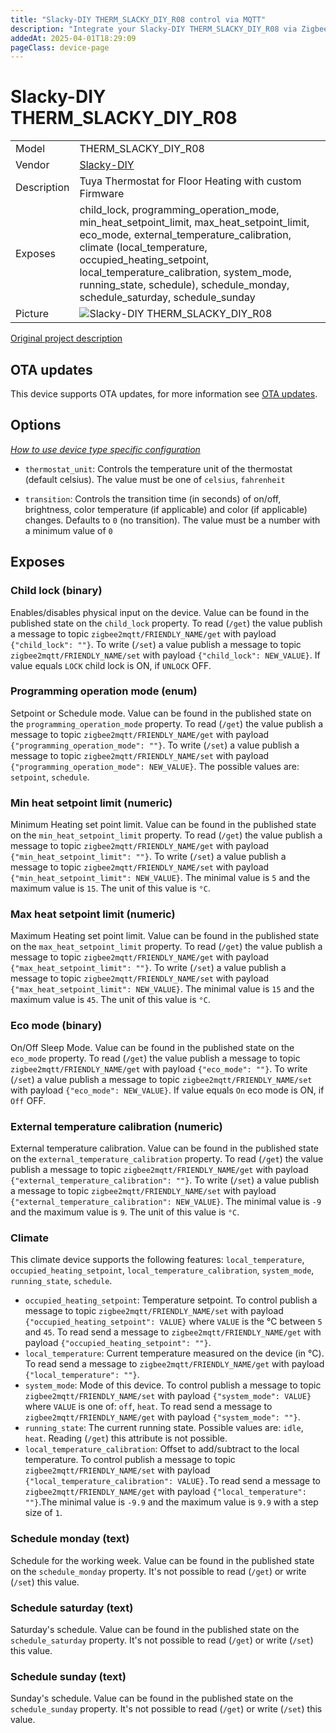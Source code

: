 ```yaml
---
title: "Slacky-DIY THERM_SLACKY_DIY_R08 control via MQTT"
description: "Integrate your Slacky-DIY THERM_SLACKY_DIY_R08 via Zigbee2MQTT with whatever smart home infrastructure you are using without the vendor's bridge or gateway."
addedAt: 2025-04-01T18:29:09
pageClass: device-page
---
```


<!-- !!!! -->
<!-- ATTENTION: This file is auto-generated through docgen! -->
<!-- You can only edit the "Notes"-Section between the two comment lines "Notes BEGIN" and "Notes END". -->
<!-- Do not use h1 or h2 heading within "## Notes"-Section. -->
<!-- !!!! -->

# Slacky-DIY THERM_SLACKY_DIY_R08

|     |     |
|-----|-----|
| Model | THERM_SLACKY_DIY_R08  |
| Vendor  | [Slacky-DIY](/supported-devices/#v=Slacky-DIY)  |
| Description | Tuya Thermostat for Floor Heating with custom Firmware |
| Exposes | child_lock, programming_operation_mode, min_heat_setpoint_limit, max_heat_setpoint_limit, eco_mode, external_temperature_calibration, climate (local_temperature, occupied_heating_setpoint, local_temperature_calibration, system_mode, running_state, schedule), schedule_monday, schedule_saturday, schedule_sunday |
| Picture | ![Slacky-DIY THERM_SLACKY_DIY_R08](https://www.zigbee2mqtt.io/images/devices/THERM_SLACKY_DIY_R08.png) |


<!-- Notes BEGIN: You can edit here. Add "## Notes" headline if not already present. -->
[Original project description](https://github.com/slacky1965/tuya_thermostat_zrd)
<!-- Notes END: Do not edit below this line -->


## OTA updates
This device supports OTA updates, for more information see [OTA updates](../guide/usage/ota_updates.md).


## Options
*[How to use device type specific configuration](../guide/configuration/devices-groups.md#specific-device-options)*

* `thermostat_unit`: Controls the temperature unit of the thermostat (default celsius). The value must be one of `celsius`, `fahrenheit`

* `transition`: Controls the transition time (in seconds) of on/off, brightness, color temperature (if applicable) and color (if applicable) changes. Defaults to `0` (no transition). The value must be a number with a minimum value of `0`


## Exposes

### Child lock (binary)
Enables/disables physical input on the device.
Value can be found in the published state on the `child_lock` property.
To read (`/get`) the value publish a message to topic `zigbee2mqtt/FRIENDLY_NAME/get` with payload `{"child_lock": ""}`.
To write (`/set`) a value publish a message to topic `zigbee2mqtt/FRIENDLY_NAME/set` with payload `{"child_lock": NEW_VALUE}`.
If value equals `LOCK` child lock is ON, if `UNLOCK` OFF.

### Programming operation mode (enum)
Setpoint or Schedule mode.
Value can be found in the published state on the `programming_operation_mode` property.
To read (`/get`) the value publish a message to topic `zigbee2mqtt/FRIENDLY_NAME/get` with payload `{"programming_operation_mode": ""}`.
To write (`/set`) a value publish a message to topic `zigbee2mqtt/FRIENDLY_NAME/set` with payload `{"programming_operation_mode": NEW_VALUE}`.
The possible values are: `setpoint`, `schedule`.

### Min heat setpoint limit (numeric)
Minimum Heating set point limit.
Value can be found in the published state on the `min_heat_setpoint_limit` property.
To read (`/get`) the value publish a message to topic `zigbee2mqtt/FRIENDLY_NAME/get` with payload `{"min_heat_setpoint_limit": ""}`.
To write (`/set`) a value publish a message to topic `zigbee2mqtt/FRIENDLY_NAME/set` with payload `{"min_heat_setpoint_limit": NEW_VALUE}`.
The minimal value is `5` and the maximum value is `15`.
The unit of this value is `°C`.

### Max heat setpoint limit (numeric)
Maximum Heating set point limit.
Value can be found in the published state on the `max_heat_setpoint_limit` property.
To read (`/get`) the value publish a message to topic `zigbee2mqtt/FRIENDLY_NAME/get` with payload `{"max_heat_setpoint_limit": ""}`.
To write (`/set`) a value publish a message to topic `zigbee2mqtt/FRIENDLY_NAME/set` with payload `{"max_heat_setpoint_limit": NEW_VALUE}`.
The minimal value is `15` and the maximum value is `45`.
The unit of this value is `°C`.

### Eco mode (binary)
On/Off Sleep Mode.
Value can be found in the published state on the `eco_mode` property.
To read (`/get`) the value publish a message to topic `zigbee2mqtt/FRIENDLY_NAME/get` with payload `{"eco_mode": ""}`.
To write (`/set`) a value publish a message to topic `zigbee2mqtt/FRIENDLY_NAME/set` with payload `{"eco_mode": NEW_VALUE}`.
If value equals `On` eco mode is ON, if `Off` OFF.

### External temperature calibration (numeric)
External temperature calibration.
Value can be found in the published state on the `external_temperature_calibration` property.
To read (`/get`) the value publish a message to topic `zigbee2mqtt/FRIENDLY_NAME/get` with payload `{"external_temperature_calibration": ""}`.
To write (`/set`) a value publish a message to topic `zigbee2mqtt/FRIENDLY_NAME/set` with payload `{"external_temperature_calibration": NEW_VALUE}`.
The minimal value is `-9` and the maximum value is `9`.
The unit of this value is `°C`.

### Climate 
This climate device supports the following features: `local_temperature`, `occupied_heating_setpoint`, `local_temperature_calibration`, `system_mode`, `running_state`, `schedule`.
- `occupied_heating_setpoint`: Temperature setpoint. To control publish a message to topic `zigbee2mqtt/FRIENDLY_NAME/set` with payload `{"occupied_heating_setpoint": VALUE}` where `VALUE` is the °C between `5` and `45`. To read send a message to `zigbee2mqtt/FRIENDLY_NAME/get` with payload `{"occupied_heating_setpoint": ""}`.
- `local_temperature`: Current temperature measured on the device (in °C). To read send a message to `zigbee2mqtt/FRIENDLY_NAME/get` with payload `{"local_temperature": ""}`.
- `system_mode`: Mode of this device. To control publish a message to topic `zigbee2mqtt/FRIENDLY_NAME/set` with payload `{"system_mode": VALUE}` where `VALUE` is one of: `off`, `heat`. To read send a message to `zigbee2mqtt/FRIENDLY_NAME/get` with payload `{"system_mode": ""}`.
- `running_state`: The current running state. Possible values are: `idle`, `heat`. Reading (`/get`) this attribute is not possible.
- `local_temperature_calibration`: Offset to add/subtract to the local temperature. To control publish a message to topic `zigbee2mqtt/FRIENDLY_NAME/set` with payload `{"local_temperature_calibration": VALUE}.`To read send a message to `zigbee2mqtt/FRIENDLY_NAME/get` with payload `{"local_temperature": ""}`.The minimal value is `-9.9` and the maximum value is `9.9` with a step size of `1`.

### Schedule monday (text)
Schedule for the working week.
Value can be found in the published state on the `schedule_monday` property.
It's not possible to read (`/get`) or write (`/set`) this value.

### Schedule saturday (text)
Saturday's schedule.
Value can be found in the published state on the `schedule_saturday` property.
It's not possible to read (`/get`) or write (`/set`) this value.

### Schedule sunday (text)
Sunday's schedule.
Value can be found in the published state on the `schedule_sunday` property.
It's not possible to read (`/get`) or write (`/set`) this value.


